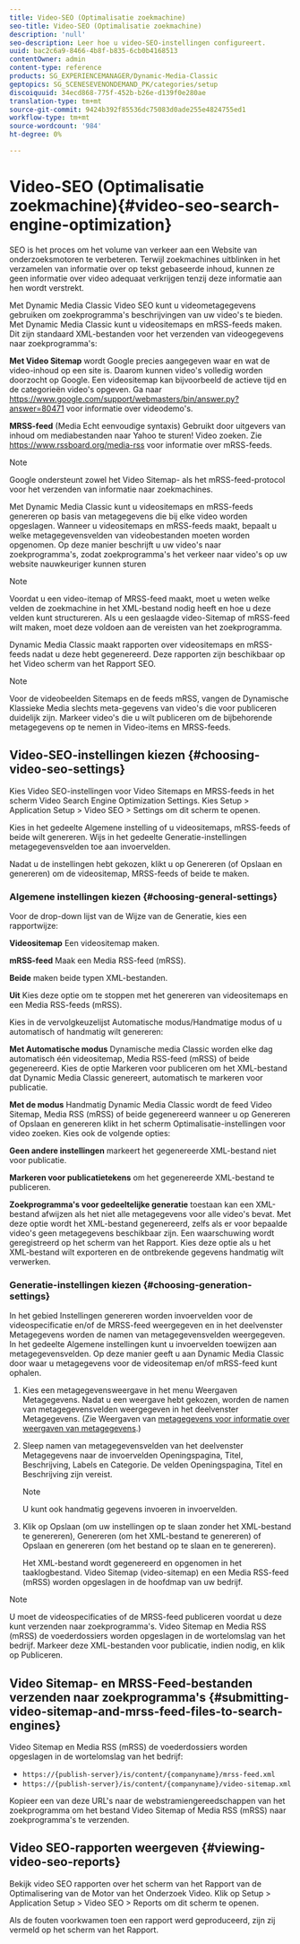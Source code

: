 ```yaml
---
title: Video-SEO (Optimalisatie zoekmachine)
seo-title: Video-SEO (Optimalisatie zoekmachine)
description: 'null'
seo-description: Leer hoe u video-SEO-instellingen configureert.
uuid: bac2c6a9-8466-4b8f-b835-6cb0b4168513
contentOwner: admin
content-type: reference
products: SG_EXPERIENCEMANAGER/Dynamic-Media-Classic
geptopics: SG_SCENESEVENONDEMAND_PK/categories/setup
discoiquuid: 34ecd868-775f-452b-b26e-d139f0e280ae
translation-type: tm+mt
source-git-commit: 9424b392f85536dc75083d0ade255e4824755ed1
workflow-type: tm+mt
source-wordcount: '984'
ht-degree: 0%

---
```



# Video-SEO (Optimalisatie zoekmachine){#video-seo-search-engine-optimization}

SEO is het proces om het volume van verkeer aan een Website van onderzoeksmotoren te verbeteren. Terwijl zoekmachines uitblinken in het verzamelen van informatie over op tekst gebaseerde inhoud, kunnen ze geen informatie over video adequaat verkrijgen tenzij deze informatie aan hen wordt verstrekt.

Met Dynamic Media Classic Video SEO kunt u videometagegevens gebruiken om zoekprogramma&#39;s beschrijvingen van uw video&#39;s te bieden. Met Dynamic Media Classic kunt u videositemaps en mRSS-feeds maken. Dit zijn standaard XML-bestanden voor het verzenden van videogegevens naar zoekprogramma&#39;s:

**Met Video Sitemap** wordt Google precies aangegeven waar en wat de video-inhoud op een site is. Daarom kunnen video&#39;s volledig worden doorzocht op Google. Een videositemap kan bijvoorbeeld de actieve tijd en de categorieën video&#39;s opgeven. Ga naar https://www.google.com/support/webmasters/bin/answer.py?answer=80471 voor informatie over videodemo&#39;s.

**MRSS-feed** (Media Echt eenvoudige syntaxis) Gebruikt door uitgevers van inhoud om mediabestanden naar Yahoo te sturen! Video zoeken. Zie https://www.rssboard.org/media-rss voor informatie over mRSS-feeds.

>[!NOTE]
>
>Google ondersteunt zowel het Video Sitemap- als het mRSS-feed-protocol voor het verzenden van informatie naar zoekmachines.

Met Dynamic Media Classic kunt u videositemaps en mRSS-feeds genereren op basis van metagegevens die bij elke video worden opgeslagen. Wanneer u videositemaps en mRSS-feeds maakt, bepaalt u welke metagegevensvelden van videobestanden moeten worden opgenomen. Op deze manier beschrijft u uw video&#39;s naar zoekprogramma&#39;s, zodat zoekprogramma&#39;s het verkeer naar video&#39;s op uw website nauwkeuriger kunnen sturen

>[!NOTE]
>
>Voordat u een video-itemap of MRSS-feed maakt, moet u weten welke velden de zoekmachine in het XML-bestand nodig heeft en hoe u deze velden kunt structureren. Als u een geslaagde video-Sitemap of mRSS-feed wilt maken, moet deze voldoen aan de vereisten van het zoekprogramma.

Dynamic Media Classic maakt rapporten over videositemaps en mRSS-feeds nadat u deze hebt gegenereerd. Deze rapporten zijn beschikbaar op het Video scherm van het Rapport SEO.

>[!NOTE]
>
>Voor de videobeelden Sitemaps en de feeds mRSS, vangen de Dynamische Klassieke Media slechts meta-gegevens van video&#39;s die voor publiceren duidelijk zijn. Markeer video&#39;s die u wilt publiceren om de bijbehorende metagegevens op te nemen in Video-items en MRSS-feeds.

## Video-SEO-instellingen kiezen {#choosing-video-seo-settings}

Kies Video SEO-instellingen voor Video Sitemaps en MRSS-feeds in het scherm Video Search Engine Optimization Settings. Kies Setup > Application Setup > Video SEO > Settings om dit scherm te openen.

Kies in het gedeelte Algemene instelling of u videositemaps, mRSS-feeds of beide wilt genereren. Wijs in het gedeelte Generatie-instellingen metagegevensvelden toe aan invoervelden.

Nadat u de instellingen hebt gekozen, klikt u op Genereren (of Opslaan en genereren) om de videositemap, MRSS-feeds of beide te maken.

### Algemene instellingen kiezen {#choosing-general-settings}

Voor de drop-down lijst van de Wijze van de Generatie, kies een rapportwijze:

**Videositemap** Een videositemap maken.

**mRSS-feed** Maak een Media RSS-feed (mRSS).

**Beide** maken beide typen XML-bestanden.

**Uit** Kies deze optie om te stoppen met het genereren van videositemaps en een Media RSS-feeds (mRSS).

Kies in de vervolgkeuzelijst Automatische modus/Handmatige modus of u automatisch of handmatig wilt genereren:

**Met Automatische modus** Dynamische media Classic worden elke dag automatisch één videositemap, Media RSS-feed (mRSS) of beide gegenereerd. Kies de optie Markeren voor publiceren om het XML-bestand dat Dynamic Media Classic genereert, automatisch te markeren voor publicatie.

**Met de modus** Handmatig Dynamic Media Classic wordt de feed Video Sitemap, Media RSS (mRSS) of beide gegenereerd wanneer u op Genereren of Opslaan en genereren klikt in het scherm Optimalisatie-instellingen voor video zoeken. Kies ook de volgende opties:

**Geen andere instellingen** markeert het gegenereerde XML-bestand niet voor publicatie.

**Markeren voor publicatietekens** om het gegenereerde XML-bestand te publiceren.

**Zoekprogramma&#39;s voor gedeeltelijke generatie** toestaan kan een XML-bestand afwijzen als het niet alle metagegevens voor alle video&#39;s bevat. Met deze optie wordt het XML-bestand gegenereerd, zelfs als er voor bepaalde video&#39;s geen metagegevens beschikbaar zijn. Een waarschuwing wordt geregistreerd op het scherm van het Rapport. Kies deze optie als u het XML-bestand wilt exporteren en de ontbrekende gegevens handmatig wilt verwerken.

### Generatie-instellingen kiezen {#choosing-generation-settings}

In het gebied Instellingen genereren worden invoervelden voor de videospecificatie en/of de MRSS-feed weergegeven en in het deelvenster Metagegevens worden de namen van metagegevensvelden weergegeven. In het gedeelte Algemene instellingen kunt u invoervelden toewijzen aan metagegevensvelden. Op deze manier geeft u aan Dynamic Media Classic door waar u metagegevens voor de videositemap en/of mRSS-feed kunt ophalen.

1. Kies een metagegevensweergave in het menu Weergaven Metagegevens. Nadat u een weergave hebt gekozen, worden de namen van metagegevensvelden weergegeven in het deelvenster Metagegevens. (Zie Weergaven van [metagegevens voor informatie over weergaven van metagegevens](application-setup.md#metadata_views).)
1. Sleep namen van metagegevensvelden van het deelvenster Metagegevens naar de invoervelden Openingspagina, Titel, Beschrijving, Labels en Categorie. De velden Openingspagina, Titel en Beschrijving zijn vereist.

   >[!NOTE]
   >
   >U kunt ook handmatig gegevens invoeren in invoervelden.

1. Klik op Opslaan (om uw instellingen op te slaan zonder het XML-bestand te genereren), Genereren (om het XML-bestand te genereren) of Opslaan en genereren (om het bestand op te slaan en te genereren).

   Het XML-bestand wordt gegenereerd en opgenomen in het taaklogbestand. Video Sitemap (video-sitemap) en een Media RSS-feed (mRSS) worden opgeslagen in de hoofdmap van uw bedrijf.

>[!NOTE]
>
>U moet de videospecificaties of de MRSS-feed publiceren voordat u deze kunt verzenden naar zoekprogramma&#39;s. Video Sitemap en Media RSS (mRSS) de voederdossiers worden opgeslagen in de wortelomslag van het bedrijf. Markeer deze XML-bestanden voor publicatie, indien nodig, en klik op Publiceren.

## Video Sitemap- en MRSS-Feed-bestanden verzenden naar zoekprogramma&#39;s {#submitting-video-sitemap-and-mrss-feed-files-to-search-engines}

Video Sitemap en Media RSS (mRSS) de voederdossiers worden opgeslagen in de wortelomslag van het bedrijf:

* `https://{publish-server}/is/content/{companyname}/mrss-feed.xml`
* `https://{publish-server}/is/content/{companyname}/video-sitemap.xml`

Kopieer een van deze URL&#39;s naar de webstramiengereedschappen van het zoekprogramma om het bestand Video Sitemap of Media RSS (mRSS) naar zoekprogramma&#39;s te verzenden.

## Video SEO-rapporten weergeven {#viewing-video-seo-reports}

Bekijk video SEO rapporten over het scherm van het Rapport van de Optimalisering van de Motor van het Onderzoek Video. Klik op Setup > Application Setup > Video SEO > Reports om dit scherm te openen.

Als de fouten voorkwamen toen een rapport werd geproduceerd, zijn zij vermeld op het scherm van het Rapport.
